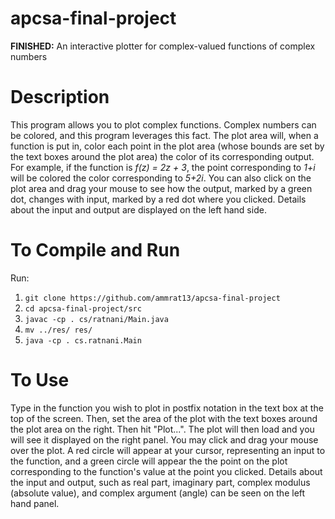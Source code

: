 # apcsa-final-project
**FINISHED:** An interactive plotter for complex-valued functions of complex numbers

# Description
This program allows you to plot complex functions. Complex numbers can be colored, and this program leverages this fact. The plot area will, when a function is put in, color each point in the plot area (whose bounds are set by the text boxes around the plot area) the color of its corresponding output. For example, if the function is *f(z) = 2z + 3*, the point corresponding to *1+i* will be colored the color corresponding to *5+2i*. You can also click on the plot area and drag your mouse to see how the output, marked by a green dot, changes with input, marked by a red dot where you clicked. Details about the input and output are displayed on the left hand side.

# To Compile and Run
Run:
1. `git clone https://github.com/ammrat13/apcsa-final-project`
2. `cd apcsa-final-project/src`
3. `javac -cp . cs/ratnani/Main.java`
4. `mv ../res/ res/`
5. `java -cp . cs.ratnani.Main`

# To Use
Type in the function you wish to plot in postfix notation in the text box at the top of the screen. Then, set the area of the plot with the text boxes around the plot area on the right. Then hit "Plot...". The plot will then load and you will see it displayed on the right panel. You may click and drag your mouse over the plot. A red circle will appear at your cursor, representing an input to the function, and a green circle will appear the the point on the plot corresponding to the function's value at the point you clicked. Details about the input and output, such as real part, imaginary part, complex modulus (absolute value), and complex argument (angle) can be seen on the left hand panel.
